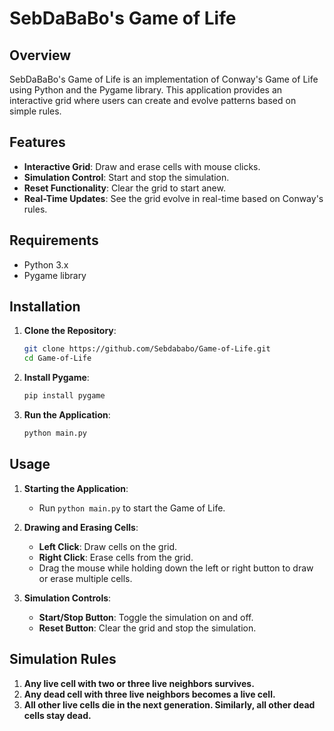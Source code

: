 # SebDaBaBo's Game of Life

## Overview
SebDaBaBo's Game of Life is an implementation of Conway's Game of Life using Python and the Pygame library. This application provides an interactive grid where users can create and evolve patterns based on simple rules.

## Features
- **Interactive Grid**: Draw and erase cells with mouse clicks.
- **Simulation Control**: Start and stop the simulation.
- **Reset Functionality**: Clear the grid to start anew.
- **Real-Time Updates**: See the grid evolve in real-time based on Conway's rules.

## Requirements
- Python 3.x
- Pygame library

## Installation
1. **Clone the Repository**:
    ```bash
    git clone https://github.com/Sebdababo/Game-of-Life.git
    cd Game-of-Life
    ```

2. **Install Pygame**:
    ```bash
    pip install pygame
    ```

3. **Run the Application**:
    ```bash
    python main.py
    ```

## Usage
1. **Starting the Application**:
   - Run `python main.py` to start the Game of Life.

2. **Drawing and Erasing Cells**:
   - **Left Click**: Draw cells on the grid.
   - **Right Click**: Erase cells from the grid.
   - Drag the mouse while holding down the left or right button to draw or erase multiple cells.

3. **Simulation Controls**:
   - **Start/Stop Button**: Toggle the simulation on and off.
   - **Reset Button**: Clear the grid and stop the simulation.

## Simulation Rules
1. **Any live cell with two or three live neighbors survives.**
2. **Any dead cell with three live neighbors becomes a live cell.**
3. **All other live cells die in the next generation. Similarly, all other dead cells stay dead.**
